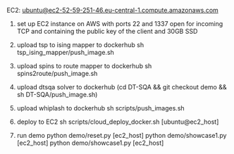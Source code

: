EC2: ubuntu@ec2-52-59-251-46.eu-central-1.compute.amazonaws.com

1) set up EC2 instance on AWS with ports 22 and 1337 open for incoming
  TCP and containing the public key of the client and 30GB SSD

2) upload tsp to ising mapper to dockerhub
sh tsp_ising_mapper/push_image.sh

3) upload spins to route mapper to dockerhub
sh spins2route/push_image.sh

4) upload dtsqa solver to dockerhub
(cd DT-SQA && git checkout demo && sh DT-SQA/push_image.sh)

5) upload whiplash to dockerhub
sh scripts/push_images.sh

6) deploy to EC2
sh scripts/cloud_deploy_docker.sh [ubuntu@ec2_host]

4) run demo
python demo/reset.py [ec2_host]
python demo/showcase1.py [ec2_host]
python demo/showcase1.py [ec2_host]
